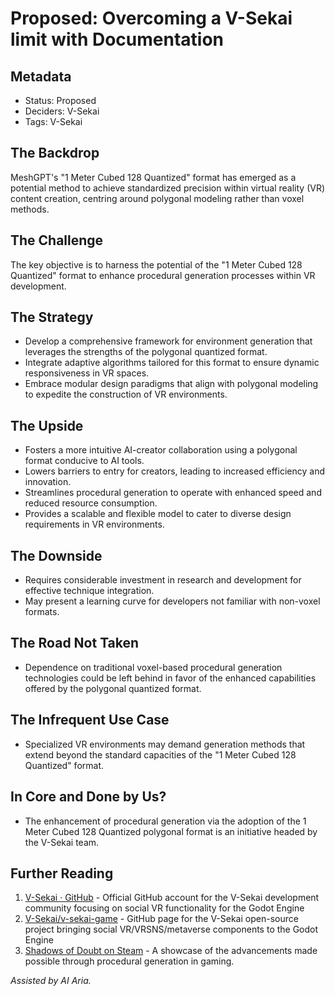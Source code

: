 # Proposed: Overcoming a V-Sekai limit with Documentation

## Metadata

- Status: Proposed <!-- Draft | Proposed | Rejected | Accepted | Deprecated | Superseded by -->
- Deciders: V-Sekai
- Tags: V-Sekai

## The Backdrop

MeshGPT's "1 Meter Cubed 128 Quantized" format has emerged as a potential method to achieve standardized precision within virtual reality (VR) content creation, centring around polygonal modeling rather than voxel methods.

## The Challenge

The key objective is to harness the potential of the "1 Meter Cubed 128 Quantized" format to enhance procedural generation processes within VR development.

## The Strategy

- Develop a comprehensive framework for environment generation that leverages the strengths of the polygonal quantized format.
- Integrate adaptive algorithms tailored for this format to ensure dynamic responsiveness in VR spaces.
- Embrace modular design paradigms that align with polygonal modeling to expedite the construction of VR environments.

## The Upside

- Fosters a more intuitive AI-creator collaboration using a polygonal format conducive to AI tools.
- Lowers barriers to entry for creators, leading to increased efficiency and innovation.
- Streamlines procedural generation to operate with enhanced speed and reduced resource consumption.
- Provides a scalable and flexible model to cater to diverse design requirements in VR environments.

## The Downside

- Requires considerable investment in research and development for effective technique integration.
- May present a learning curve for developers not familiar with non-voxel formats.

## The Road Not Taken

- Dependence on traditional voxel-based procedural generation technologies could be left behind in favor of the enhanced capabilities offered by the polygonal quantized format.

## The Infrequent Use Case

- Specialized VR environments may demand generation methods that extend beyond the standard capacities of the "1 Meter Cubed 128 Quantized" format.

## In Core and Done by Us?

- The enhancement of procedural generation via the adoption of the 1 Meter Cubed 128 Quantized polygonal format is an initiative headed by the V-Sekai team.

## Further Reading

1. [V-Sekai · GitHub](https://github.com/v-sekai) - Official GitHub account for the V-Sekai development community focusing on social VR functionality for the Godot Engine
2. [V-Sekai/v-sekai-game](https://github.com/v-sekai/v-sekai-game) - GitHub page for the V-Sekai open-source project bringing social VR/VRSNS/metaverse components to the Godot Engine
3. [Shadows of Doubt on Steam](https://store.steampowered.com/app/986130/Shadows_of_Doubt/) - A showcase of the advancements made possible through procedural generation in gaming.

_Assisted by AI Aria._
